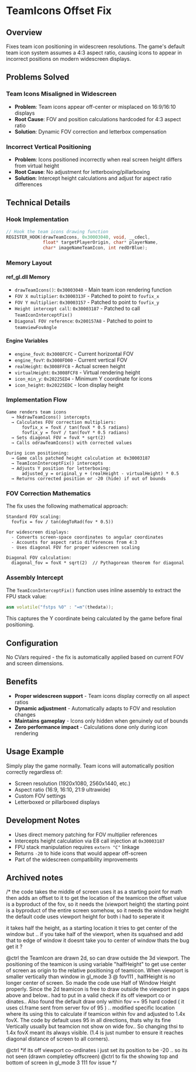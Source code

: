 # TeamIcons Offset Fix

## Overview
Fixes team icon positioning in widescreen resolutions. The game's default team icon system assumes a 4:3 aspect ratio, causing icons to appear in incorrect positions on modern widescreen displays.

## Problems Solved

### Team Icons Misaligned in Widescreen
- **Problem**: Team icons appear off-center or misplaced on 16:9/16:10 displays
- **Root Cause**: FOV and position calculations hardcoded for 4:3 aspect ratio
- **Solution**: Dynamic FOV correction and letterbox compensation

### Incorrect Vertical Positioning
- **Problem**: Icons positioned incorrectly when real screen height differs from virtual height
- **Root Cause**: No adjustment for letterboxing/pillarboxing
- **Solution**: Intercept height calculations and adjust for aspect ratio differences

## Technical Details

### Hook Implementation
```cpp
// Hook the team icons drawing function
REGISTER_HOOK(drawTeamIcons, 0x30003040, void, __cdecl, 
              float* targetPlayerOrigin, char* playerName, 
              char* imageNameTeamIcon, int redOrBlue);
```

### Memory Layout

#### ref_gl.dll Memory
- `drawTeamIcons()`: `0x30003040` - Main team icon rendering function
- `FOV X multiplier`: `0x3000313F` - Patched to point to `fovfix_x`
- `FOV Y multiplier`: `0x30003157` - Patched to point to `fovfix_y`
- `Height intercept call`: `0x30003187` - Patched to call `TeamIconInterceptFix()`
- `Diagonal FOV reference`: `0x200157A8` - Patched to point to `teamviewFovAngle`

#### Engine Variables
- `engine_fovX`: `0x3008FCFC` - Current horizontal FOV
- `engine_fovY`: `0x3008FD00` - Current vertical FOV
- `realHeight`: `0x3008FFC8` - Actual screen height
- `virtualHeight`: `0x3008FCF8` - Virtual rendering height
- `icon_min_y`: `0x20225ED4` - Minimum Y coordinate for icons
- `icon_height`: `0x20225EDC` - Icon display height

### Implementation Flow

```
Game renders team icons
  → hkdrawTeamIcons() intercepts
  → Calculates FOV correction multipliers:
      fovfix_x = fovX / tan(fovX * 0.5 radians)
      fovfix_y = fovY / tan(fovY * 0.5 radians)
  → Sets diagonal FOV = fovX * sqrt(2)
  → Calls odrawTeamIcons() with corrected values
  
During icon positioning:
  → Game calls patched height calculation at 0x30003187
  → TeamIconInterceptFix() intercepts
  → Adjusts Y position for letterboxing:
      adjusted_y = original_y + (realHeight - virtualHeight) * 0.5
  → Returns corrected position or -20 (hide) if out of bounds
```

### FOV Correction Mathematics

The fix uses the following mathematical approach:

```
Standard FOV scaling:
  fovfix = fov / tan(degToRad(fov * 0.5))

For widescreen displays:
  - Converts screen-space coordinates to angular coordinates
  - Accounts for aspect ratio differences from 4:3
  - Uses diagonal FOV for proper widescreen scaling
  
Diagonal FOV calculation:
  diagonal_fov = fovX * sqrt(2)  // Pythagorean theorem for diagonal
```

### Assembly Intercept

The `TeamIconInterceptFix()` function uses inline assembly to extract the FPU stack value:
```cpp
asm volatile("fstps %0" : "=m"(thedata));
```
This captures the Y coordinate being calculated by the game before final positioning.

## Configuration
No CVars required - the fix is automatically applied based on current FOV and screen dimensions.

## Benefits
- **Proper widescreen support** - Team icons display correctly on all aspect ratios
- **Dynamic adjustment** - Automatically adapts to FOV and resolution changes
- **Maintains gameplay** - Icons only hidden when genuinely out of bounds
- **Zero performance impact** - Calculations done only during icon rendering

## Usage Example
Simply play the game normally. Team icons will automatically position correctly regardless of:
- Screen resolution (1920x1080, 2560x1440, etc.)
- Aspect ratio (16:9, 16:10, 21:9 ultrawide)
- Custom FOV settings
- Letterboxed or pillarboxed displays

## Development Notes
- Uses direct memory patching for FOV multiplier references
- Intercepts height calculation via E8 call injection at `0x30003187`
- FPU stack manipulation requires `extern "C"` linkage
- Returns `-20` to hide icons that would appear off-screen
- Part of the widescreen compatibility improvements

## Archived notes
/*
the code takes the middle of screen
uses it as a starting point for math
then adds an offset to it
to get the location of the teamicon
the offset value is a byproduct of the fov, so it needs the (viewport height)
the starting point is a byproduct of the entire screen somehow, so it needs the window height
the default code uses viewport height for both
i had to seperate it

it takes half the height, as a starting location
it tries to get center of the window
but .. if you take half of the viewport, when its squahsed
and add that to edge of window
it doesnt take you to center of window
thats the bug
get it ?

@ctrl the TeamIcon are drawn 2d, so can draw outside the 3d viewport.  The positioning of the teamicon is using variable "halfHeight" to get use center of screen as origin to the relative positioning of teamicon.  When viewport is smaller vertically than window in gl_mode 3 @ fov111 , halfHeight is no longer center of screen.  So made the code use Half of Window Height properly.  Since the 2d teamicon is free to draw outside the viewport in gaps above and below.. had to put in a valid check if its off viewport co or dinates..  Also found the default draw only within fov == 95 hard coded ( it uses cl.frame sent from server fov of 95 ) .. modified specific location where its using this to calculate if teamicon within fov and adjusted to 1.4x fovX.  The code by default uses 95 in all directions, thats why its fine Vertically usually but teamcion not show on wide fov.. So changing thsi to 1.4x fovX meant its always visible. (1.4 is just number to ensure it reaches diagonal distance of screen to all corners).

@ctrl *if its off viewport co-ordinates i just set its position to be -20 .. so its not seen (drawn completley offscreen)
@ctrl to fix the showing top and bottom of screen in gl_mode 3 111 fov issue
*/
